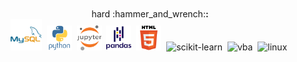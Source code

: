 <div id="header" align="center">
<a href="https://komarev.com/ghpvc/?username=chapbasil">
<img src="https://komarev.com/ghpvc/?username=chapbasil&style=flat-square&color=blue" alt=""/>
</a>
<br>
<a href="https://t.me/lusia_ch">
<img src="https://img.shields.io/badge/Telegram-2CA5E0?style=for-the-badge&logo=telegram&logoColor=white" alt=""/>
</a>


</div>
<div align="center">
hard :hammer_and_wrench:<b>:</b><br>
<img src="https://github.com/devicons/devicon/blob/master/icons/mysql/mysql-original-wordmark.svg" title="MySQL"  alt="MySQL" width="50" height="50"/>&nbsp;
<img src="https://github.com/devicons/devicon/blob/master/icons/python/python-original-wordmark.svg" title="Python"  alt="Python" width="40" height="40"/>&nbsp;
<img src="https://github.com/devicons/devicon/blob/master/icons/jupyter/jupyter-original-wordmark.svg" title="Jupyter"  alt="Jupyter" width="40" height="40"/>&nbsp;
<img src="https://github.com/devicons/devicon/blob/master/icons/pandas/pandas-original-wordmark.svg" title="Pandas"  alt="Pandas" width="40" height="40"/>&nbsp;
<img src="https://github.com/devicons/devicon/blob/master/icons/html5/html5-original-wordmark.svg" title="HTML5"  alt="HTML5" width="40" height="40"/>&nbsp;
<img src="https://avatars.githubusercontent.com/u/365630?s=200&v=4)" title="scikit-learn"  alt="scikit-learn" width="55" height="55"/>&nbsp;
<img src="https://avatars.mds.yandex.net/i?id=10438acefebc0c182cc632593c36e90a8c7bca5c-7570837-images-thumbs&n=13" title="vba"  alt="vba" width="50" height="50"/>&nbsp;
<img src="https://avatars.mds.yandex.net/i?id=a992d9577a90fb169d3bf21b9d7d3afdec83fa99-10310955-images-thumbs&n=13" title="linux"  alt="linux" width="50" height="50"/>&nbsp;
</div>
